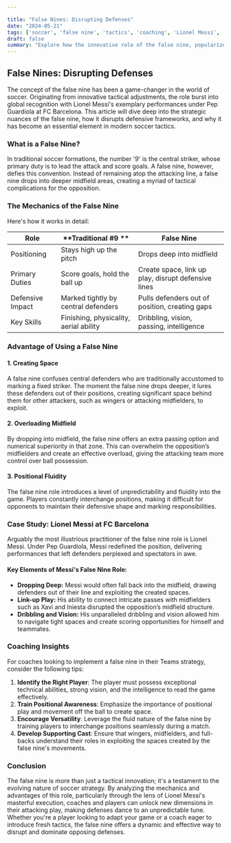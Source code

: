 ```yaml
---

title: "False Nines: Disrupting Defenses"
date: "2024-05-21"
tags: ['soccer', 'false nine', 'tactics', 'coaching', 'Lionel Messi', 'formations', 'attacking play', 'defense', 'strategy']
draft: false
summary: "Explore how the innovative role of the false nine, popularized by Lionel Messi, revolutionizes attacking play by creating space and baffling defenders."
---
```


## False Nines: Disrupting Defenses

The concept of the false nine has been a game-changer in the world of soccer. Originating from innovative tactical adjustments, the role burst into global recognition with Lionel Messi's exemplary performances under Pep Guardiola at FC Barcelona. This article will dive deep into the strategic nuances of the false nine, how it disrupts defensive frameworks, and why it has become an essential element in modern soccer tactics. 

### What is a False Nine?

In traditional soccer formations, the number '9' is the central striker, whose primary duty is to lead the attack and score goals. A false nine, however, defies this convention. Instead of remaining atop the attacking line, a false nine drops into deeper midfield areas, creating a myriad of tactical complications for the opposition.

### The Mechanics of the False Nine

Here's how it works in detail:

| **Role**         | **Traditional #9   **                                      | **False Nine**                                                |
|------------------|---------------------------------------------------------|---------------------------------------------------------------|
| Positioning      | Stays high up the pitch                                  | Drops deep into midfield                                      |
| Primary Duties   | Score goals, hold the ball up                           | Create space, link up play, disrupt defensive lines           |
| Defensive Impact | Marked tightly by central defenders                     | Pulls defenders out of position, creating gaps               |
| Key Skills       | Finishing, physicality, aerial ability                  | Dribbling, vision, passing, intelligence                      |

### Advantage of Using a False Nine

#### 1. **Creating Space**

A false nine confuses central defenders who are traditionally accustomed to marking a fixed striker. The moment the false nine drops deeper, it lures these defenders out of their positions, creating significant space behind them for other attackers, such as wingers or attacking midfielders, to exploit.

#### 2. **Overloading Midfield**

By dropping into midfield, the false nine offers an extra passing option and numerical superiority in that zone. This can overwhelm the opposition’s midfielders and create an effective overload, giving the attacking team more control over ball possession.

#### 3. **Positional Fluidity**

The false nine role introduces a level of unpredictability and fluidity into the game. Players constantly interchange positions, making it difficult for opponents to maintain their defensive shape and marking responsibilities. 

### Case Study: Lionel Messi at FC Barcelona

Arguably the most illustrious practitioner of the false nine role is Lionel Messi. Under Pep Guardiola, Messi redefined the position, delivering performances that left defenders perplexed and spectators in awe.

#### **Key Elements of Messi's False Nine Role:**

- **Dropping Deep:** Messi would often fall back into the midfield, drawing defenders out of their line and exploiting the created spaces.
- **Link-up Play:** His ability to connect intricate passes with midfielders such as Xavi and Iniesta disrupted the opposition’s midfield structure.
- **Dribbling and Vision:** His unparalleled dribbling and vision allowed him to navigate tight spaces and create scoring opportunities for himself and teammates.

### Coaching Insights

For coaches looking to implement a false nine in their Teams strategy, consider the following tips:

1. **Identify the Right Player**: The player must possess exceptional technical abilities, strong vision, and the intelligence to read the game effectively.
2. **Train Positional Awareness**: Emphasize the importance of positional play and movement off the ball to create space.
3. **Encourage Versatility**: Leverage the fluid nature of the false nine by training players to interchange positions seamlessly during a match.
4. **Develop Supporting Cast**: Ensure that wingers, midfielders, and full-backs understand their roles in exploiting the spaces created by the false nine's movements.

### Conclusion

The false nine is more than just a tactical innovation; it's a testament to the evolving nature of soccer strategy. By analyzing the mechanics and advantages of this role, particularly through the lens of Lionel Messi's masterful execution, coaches and players can unlock new dimensions in their attacking play, making defenses dance to an unpredictable tune. Whether you're a player looking to adapt your game or a coach eager to introduce fresh tactics, the false nine offers a dynamic and effective way to disrupt and dominate opposing defenses.
```